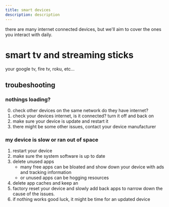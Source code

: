 ```yaml
---
title: smart devices
description: description
---
```

there are many internet connected devices, but we'll aim to cover the ones you interact with daily.

# smart tv and streaming sticks
your google tv, fire tv, roku, etc...

## troubeshooting
### nothings loading?
0. check other devices on the same network do they have internet?
1. check your devices internet, is it connected? turn it off and back on
2. make sure your device is update and restart it
3. there might be some other issues, contact your device manufacturer 

### my device is slow or ran out of space
1. restart your device
2. make sure the system software is up to date
3. delete unused apps
    - many free apps can be bloated and show down your device with ads and tracking information
    - or unused apps can be hogging resources
4. delete app caches and keep an 
4. factory reset your device and slowly add back apps to narrow down the cause of the issues.
4. if nothing works good luck, it might be time for an updated device
